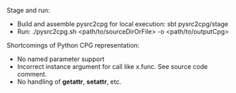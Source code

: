 Stage and run:
  - Build and assemble pysrc2cpg for local execution: sbt pysrc2cpg/stage
  - Run: ./pysrc2cpg.sh <path/to/sourceDirOrFile> -o <path/to/outputCpg>

Shortcomings of Python CPG representation:
  - No named parameter support
  - Incorrect instance argument for call like x.func.
    See source code comment.
  - No handling of __getattr__, __setattr__, etc.   
